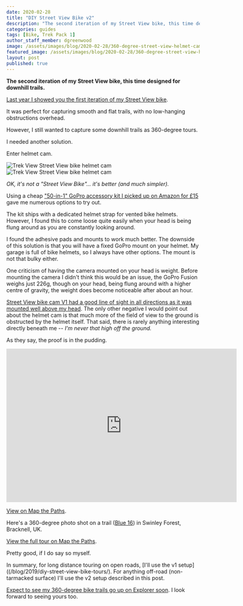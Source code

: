 ```yaml
---
date: 2020-02-28
title: "DIY Street View Bike v2"
description: "The second iteration of my Street View bike, this time designed for downhill trails."
categories: guides
tags: [Bike, Trek Pack 1]
author_staff_member: dgreenwood
image: /assets/images/blog/2020-02-28/360-degree-street-view-helmet-cam-meta.jpg
featured_image: /assets/images/blog/2020-02-28/360-degree-street-view-helmet-cam-sm.jpg
layout: post
published: true
---
```


**The second iteration of my Street View bike, this time designed for downhill trails.**

[Last year I showed you the first iteration of my Street View bike](/blog/2019/diy-street-view-bike-tours/).

It was perfect for capturing smooth and flat trails, with no low-hanging obstructions overhead.

However, I still wanted to capture some downhill trails as 360-degree tours.

I needed another solution.

Enter helmet cam.

<img class="img-fluid" src="/assets/images/blog/2020-02-28/360-degree-street-view-helmet-cam-sm.jpg" alt="Trek View Street View bike helmet cam" title="Trek View Street View bike helmet cam" />

<img class="img-fluid" src="/assets/images/blog/2020-02-28/360-degree-street-view-helmet-cam-2-sm.jpg" alt="Trek View Street View bike helmet cam" title="Trek View Street View bike helmet cam" />

_OK, it's not a "Street View Bike"... it's better (and much simpler)._

Using a cheap ["50-in-1" GoPro accessory kit I picked up on Amazon for £15](https://www.amazon.co.uk/gp/product/B01171X0UW/) gave me numerous options to try out.

The kit ships with a dedicated helmet strap for vented bike helmets. However, I found this to come loose quite easily when your head is being flung around as you are constantly looking around.

I found the adhesive pads and mounts to work much better. The downside of this solution is that you will have a fixed GoPro mount on your helmet. My garage is full of bike helmets, so I always have other options. The mount is not that bulky either.

One criticism of having the camera mounted on your head is weight. Before mounting the camera I didn't think this would be an issue, the GoPro Fusion weighs just 226g, though on your head, being flung around with a higher centre of gravity, the weight does become noticeable after about an hour.

[Street View bike cam V1 had a good line of sight in all directions as it was mounted well above my head](/blog/2019/diy-street-view-bike-tours/). The only other negative I would point out about the helmet cam is that much more of the field of view to the ground is obstructed by the helmet itself. That said, there is rarely anything interesting directly beneath me -- _I'm never that high off the ground._

As they say, the proof is in the pudding.

<iframe width="600" height="400" allowfullscreen style="border-style:none;" src="https://www.trekview.org/trekviewer.htm#panorama=https://www.trekview.org/assets/images/blog/2020-02-28/swinley-forest.jpeg&amp;autoLoad=true"></iframe>

[View on Map the Paths](https://www.mapthepaths.com/sequence/730209c0-2a98-4ad2-9d4f-2ba814078628/tour/9d36356e-3705-4870-ab5a-11c0a98dd1da?image_key=lp1se2XlAQhwZR9niWCbgg&view_mode=original&show_gpx=false).

Here's a 360-degree photo shot on a trail ([Blue 16](https://www.trailforks.com/trails/blue-16/)) in Swinley Forest, Bracknell, UK.

[View the full tour on Map the Paths](https://www.mapthepaths.com/tour/9d36356e-3705-4870-ab5a-11c0a98dd1da/detail).

Pretty good, if I do say so myself.

In summary, for long distance touring on open roads, [I'll use the v1 setup]((/blog/2019/diy-street-view-bike-tours/). For anything off-road (non-tarmacked surface) I'll use the v2 setup described in this post.

[Expect to see my 360-degree bike trails go up on Explorer soon](https://explorer.trekview.org). I look forward to seeing yours too.